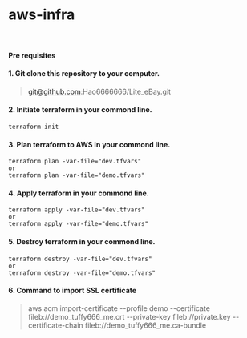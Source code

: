 # aws-infra

&nbsp;

#### Pre requisites

#### 1. Git clone this repository to your computer.

> git@github.com:Hao6666666/Lite_eBay.git

#### 2. Initiate terraform in your commond line.

    terraform init

#### 3. Plan terraform to AWS in your commond line.

    terraform plan -var-file="dev.tfvars"
    or
    terraform plan -var-file="demo.tfvars"

#### 4. Apply terraform in your commond line.

    terraform apply -var-file="dev.tfvars"
    or
    terraform apply -var-file="demo.tfvars"

#### 5. Destroy terraform in your commond line.

    terraform destroy -var-file="dev.tfvars"
    or
    terraform destroy -var-file="demo.tfvars"

#### 6. Command to import SSL certificate

> aws acm import-certificate --profile demo --certificate fileb://demo_tuffy666_me.crt --private-key fileb://private.key --certificate-chain fileb://demo_tuffy666_me.ca-bundle

&nbsp;
